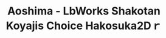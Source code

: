 ---
layout: product
title: "Aoshima - LbWorks Shakotan Koyajis Choice Hakosuka2Dｒ"
price: "TBA" 
desc: "N/A"
img_path: "/assets/img/AO57575.jpg"
brand: "N/A"
available: false
special_offer: false
new: false
soon: false
cat: "010000"
subcat: "013700"
subsubcat: "0N/A"
sifra: "AO57575"
---